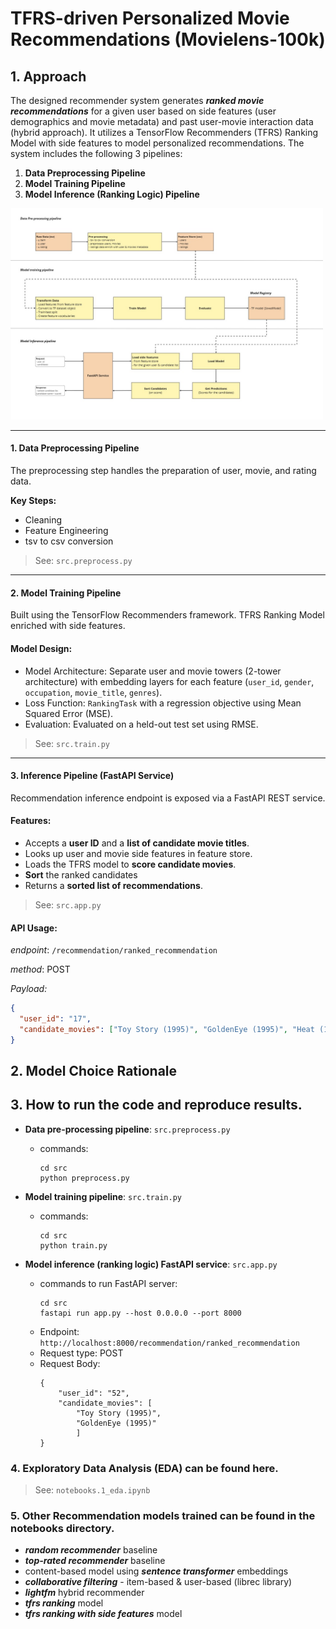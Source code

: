 # TFRS-driven Personalized Movie Recommendations (Movielens-100k)

## 1. Approach

The designed recommender system generates ***ranked movie recommendations*** for a given user based on side features (user demographics and movie metadata) and past user-movie interaction data (hybrid approach). It utilizes a TensorFlow Recommenders (TFRS) Ranking Model with side features to model personalized recommendations. The system includes the following 3 pipelines:

1. **Data Preprocessing Pipeline**
2. **Model Training Pipeline**
3. **Model Inference (Ranking Logic) Pipeline**

<img src="data/artifacts/Movie_Recommendations_TFRS_Movielens_100k.jpg" alt="Pipeline Architecture" width="500"/>

---

#### 1. Data Preprocessing Pipeline

The preprocessing step handles the preparation of user, movie, and rating data.

**Key Steps:**
- Cleaning
- Feature Engineering
- tsv to csv conversion

> See: `src.preprocess.py`

---

#### 2. Model Training Pipeline

Built using the TensorFlow Recommenders framework. TFRS Ranking Model enriched with side features.

#### Model Design:

- Model Architecture: Separate user and movie towers (2-tower architecture) with embedding layers for each feature (`user_id`, `gender`, `occupation`, `movie_title`, `genres`).
- Loss Function: `RankingTask` with a regression objective using Mean Squared Error (MSE).
- Evaluation: Evaluated on a held-out test set using RMSE.

> See: `src.train.py`

---

#### 3. Inference Pipeline (FastAPI Service)

Recommendation inference endpoint is exposed via a FastAPI REST service.

#### Features:

- Accepts a **user ID** and a **list of candidate movie titles**.
- Looks up user and movie side features in feature store.
- Loads the TFRS model to **score candidate movies**.
- **Sort** the ranked candidates
- Returns a **sorted list of recommendations**.

> See: `src.app.py`

#### API Usage:

*endpoint*: `/recommendation/ranked_recommendation`

*method*: POST

*Payload:*
```json
{
  "user_id": "17",
  "candidate_movies": ["Toy Story (1995)", "GoldenEye (1995)", "Heat (1995)"]
}
```

## 2. Model Choice Rationale

## 3. How to run the code and reproduce results.
  - **Data pre-processing pipeline**: `src.preprocess.py`
      - commands:
          ```
          cd src
          python preprocess.py
          ```
  
  - **Model training pipeline**: `src.train.py`
      - commands:
          ```
          cd src
          python train.py
          ```

  - **Model inference (ranking logic) FastAPI service**: `src.app.py`
      - commands to run FastAPI server:
          ```
          cd src
          fastapi run app.py --host 0.0.0.0 --port 8000
          ```
      - Endpoint: `http://localhost:8000/recommendation/ranked_recommendation`
      - Request type: POST
      - Request Body:
          ```
          {
              "user_id": "52", 
              "candidate_movies": [
                  "Toy Story (1995)", 
                  "GoldenEye (1995)"
                  ]
          }
          ```
        
### 4. **Exploratory Data Analysis (EDA)** can be found here.
> See: `notebooks.1_eda.ipynb`

### 5. Other Recommendation models trained can be found in the notebooks directory.
    
  -  ***random recommender*** baseline
  -  ***top-rated recommender*** baseline
  -  content-based model using ***sentence transformer*** embeddings
  -  ***collaborative filtering*** - item-based & user-based (librec library)
  -  ***lightfm*** hybrid recommender
  -  ***tfrs ranking*** model
  -  ***tfrs ranking with side features*** model